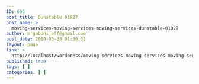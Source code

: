 ```yaml
---
ID: 696
post_title: Dunstable 01827
post_name: >
  moving-services-moving-services-moving-services-dunstable-01827
author: mrgabonijeff@gmail.com
post_date: 2018-03-28 01:36:32
layout: page
link: >
  http://localhost/wordpress/moving-services-moving-services-moving-services-dunstable-01827/
published: true
tags: [ ]
categories: [ ]
---
```

